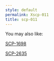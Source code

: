```yaml
---
style: default
permalink: Xscp-011
title: scp-011
---
```

You may also like:

[SCP-1698](http://scp-wiki.net/scp-1698)

[SCP-2635](http://scp-wiki.net/scp-2635)
